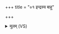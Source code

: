 +++
title = "०१ इन्द्रस्य बाहू"

+++
<details><summary>मूलम् (VS)</summary>

इन्द्र॑स्य बा॒हू स्थवि॑रौ॒ वृषा॑णौ चि॒त्रा इ॒मा वृ॑ष॒भौ पा॑रयि॒ष्णू।  
तौ यो॑क्षे प्रथ॒मो योग॒ आग॑ते॒ याभ्यां॑ जि॒तमसु॑राणां॒ स्व१॒॑र्यत् ॥
</details>